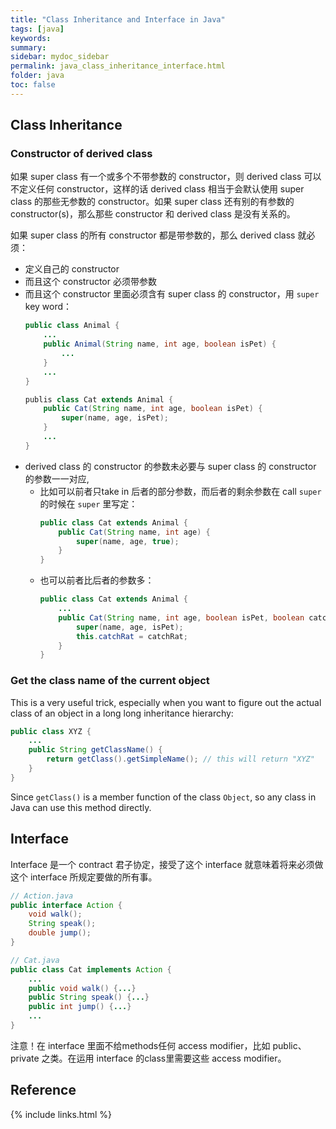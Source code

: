 ```yaml
---
title: "Class Inheritance and Interface in Java"
tags: [java]
keywords:
summary:
sidebar: mydoc_sidebar
permalink: java_class_inheritance_interface.html
folder: java
toc: false
---
```


## Class Inheritance 

### Constructor of derived class
如果 super class 有一个或多个不带参数的 constructor，则 derived class 可以不定义任何 constructor，这样的话 derived class 相当于会默认使用 super class 的那些无参数的 constructor。如果 super class 还有别的有参数的 constructor(s)，那么那些 constructor 和 derived class 是没有关系的。

如果 super class 的所有 constructor 都是带参数的，那么 derived class 就必须：
* 定义自己的 constructor
* 而且这个 constructor 必须带参数
* 而且这个 constructor 里面必须含有 super class 的 constructor，用 `super` key word：
  ```java
  public class Animal {
      ...
      public Animal(String name, int age, boolean isPet) {
          ...
      }
      ...
  }
  ```
  ```java
  publis class Cat extends Animal {
      public Cat(String name, int age, boolean isPet) {
          super(name, age, isPet);
      }
      ...
  }
  ```
* derived class 的 constructor 的参数未必要与 super class 的 constructor 的参数一一对应,
  * 比如可以前者只take in 后者的部分参数，而后者的剩余参数在 call `super` 的时候在 `super` 里写定：
    ```java
    public class Cat extends Animal {
        public Cat(String name, int age) {
            super(name, age, true);
        }
    }
    ```
  * 也可以前者比后者的参数多：
    ```java
    public class Cat extends Animal {
        ...
        public Cat(String name, int age, boolean isPet, boolean catchRat) {
            super(name, age, isPet);
            this.catchRat = catchRat;
        }
    }
    ```

### Get the class name of the current object
This is a very useful trick, especially when you want to figure out the actual class of an object in a long long inheritance hierarchy:
```java
public class XYZ {
    ...
    public String getClassName() {
        return getClass().getSimpleName(); // this will return "XYZ"
    }
}
```
Since `getClass()` is a member function of the class `Object`, so any class in Java can use this method directly. 

## Interface
Interface 是一个 contract 君子协定，接受了这个 interface 就意味着将来必须做这个 interface 所规定要做的所有事。
```java
// Action.java
public interface Action {
    void walk();
    String speak();
    double jump();
}
```
```java
// Cat.java
public class Cat implements Action {
    ...
    public void walk() {...}
    public String speak() {...}
    public int jump() {...}
    ...
}
```
注意！在 interface 里面不给methods任何 access modifier，比如 public、private 之类。在运用 interface 的class里需要这些 access modifier。

## Reference



{% include links.html %}
